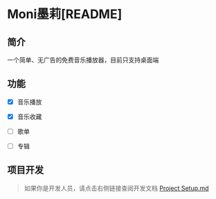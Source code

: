 # Moni墨莉[README]

## 简介

一个简单、无广告的免费音乐播放器，目前只支持桌面端

## 功能

-[x] 音乐播放

-[x] 音乐收藏

-[ ] 歌单

-[ ] 专辑

## 项目开发

> 如果你是开发人员，请点击右侧链接查阅开发文档
> [Project Setup.md](./Project%20Setup.md)
